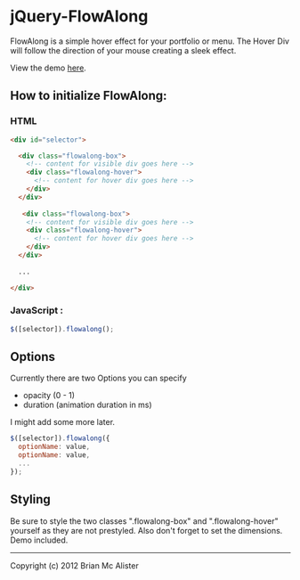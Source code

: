 jQuery-FlowAlong
================

FlowAlong is a simple hover effect for your portfolio or menu. The Hover Div will follow the direction of your mouse creating a sleek effect.

View the demo [here](http://htmlpreview.github.com/?https://github.com/bmcalister/jQuery-FlowAlong/blob/master/demo/index.html).

## How to initialize FlowAlong:

### HTML

`````HTML
<div id="selector">

  <div class="flowalong-box">
    <!-- content for visible div goes here -->
    <div class="flowalong-hover">
      <!-- content for hover div goes here -->
    </div>
  </div>
  
   <div class="flowalong-box">
    <!-- content for visible div goes here -->
    <div class="flowalong-hover">
      <!-- content for hover div goes here -->
    </div>
  </div>
  
  ...

</div>
`````


### JavaScript :
`````javaScript
$([selector]).flowalong();
`````

## Options
Currently there are two Options you can specify
* opacity (0 - 1)
* duration (animation duration in ms)

I might add some more later.

`````javascript
$([selector]).flowalong({
  optionName: value,
  optionName: value,
  ...
});
`````

## Styling
Be sure to style the two classes ".flowalong-box" and ".flowalong-hover" yourself as they are not prestyled. Also don't forget to set the dimensions. Demo included.


* * *
Copyright (c) 2012 Brian Mc Alister